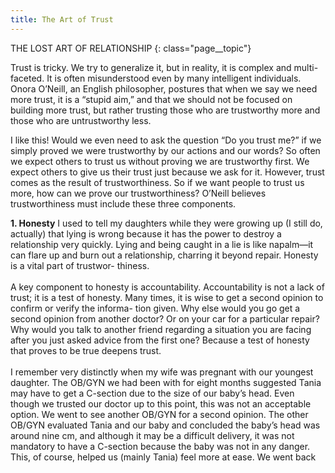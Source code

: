 ```yaml
---
title: The Art of Trust
---
```

THE LOST ART OF RELATIONSHIP
{: class="page__topic"}

Trust is tricky. We try to generalize it, but in reality, it is complex and
multi-faceted. It is often misunderstood even by many intelligent individuals.
Onora O’Neill, an English philosopher, postures that when we say we need
more trust, it is a “stupid aim,” and that we should not be focused on building
more trust, but rather trusting those who are trustworthy more and those who
are untrustworthy less.

I like this! Would we even need to ask the question “Do you trust me?” if
we simply proved we were trustworthy by our actions and our words? So often
we expect others to trust us without proving we are trustworthy first. We expect
others to give us their trust just because we ask for it. However, trust comes as
the result of trustworthiness. So if we want people to trust us more, how can
we prove our trustworthiness? O’Neill believes trustworthiness must include
these three components.

**1. Honesty**
I used to tell my daughters while they were growing up (I still
    do, actually) that lying is wrong because it has the power to
    destroy a relationship very quickly. Lying and being caught in
    a lie is like napalm—it can flare up and burn out a relationship,
    charring it beyond repair. Honesty is a vital part of trustwor-
    thiness.<br><br>
A key component to honesty is accountability. Accountability
    is not a lack of trust; it is a test of honesty. Many times, it is
    wise to get a second opinion to confirm or verify the informa-
    tion given. Why else would you go get a second opinion from
    another doctor? Or on your car for a particular repair? Why
    would you talk to another friend regarding a situation you are
    facing after you just asked advice from the first one? Because
    a test of honesty that proves to be true deepens trust.<br><br>
I remember very distinctly when my wife was pregnant with
    our youngest daughter. The OB/GYN we had been with for
    eight months suggested Tania may have to get a C-section due
    to the size of our baby’s head. Even though we trusted our
    doctor up to this point, this was not an acceptable option.
    We went to see another OB/GYN for a second opinion. The
    other OB/GYN evaluated Tania and our baby and concluded
    the baby’s head was around nine cm, and although it may be
    a difficult delivery, it was not mandatory to have a C-section
    because the baby was not in any danger. This, of course,
    helped us (mainly Tania) feel more at ease. We went back